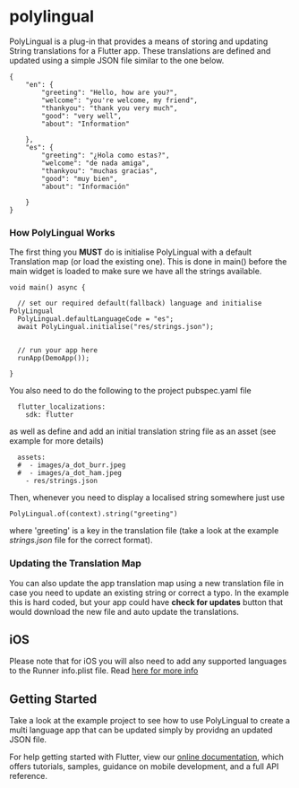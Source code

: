 # polylingual

PolyLingual is a plug-in that provides a means of storing and updating  String translations for a Flutter app. These translations are defined and updated  using a simple JSON file similar to the one below.

```
{
    "en": {
        "greeting": "Hello, how are you?",
        "welcome": "you're welcome, my friend",
        "thankyou": "thank you very much",
        "good": "very well",
        "about": "Information"

    },
    "es": {
        "greeting": "¿Hola como estas?",
        "welcome": "de nada amiga",
        "thankyou": "muchas gracias",
        "good": "muy bien",
        "about": "Información"

    }
}
```

### How PolyLingual Works
The first thing you **MUST** do is initialise PolyLingual with a default Translation map (or load the existing one). This is done in main() before the main widget is loaded to make sure we have all the strings available.

```
void main() async {

  // set our required default(fallback) language and initialise PolyLingual
  PolyLingual.defaultLanguageCode = "es";
  await PolyLingual.initialise("res/strings.json");


  // run your app here
  runApp(DemoApp());
  
}
```

You also need to do the following to the project pubspec.yaml file

```
  flutter_localizations:
    sdk: flutter 
```

as well as define and add an initial translation string file as an asset (see example for more details)

```
  assets:
  #  - images/a_dot_burr.jpeg
  #  - images/a_dot_ham.jpeg
    - res/strings.json
```

Then, whenever you need to display a localised string somewhere just use

```
PolyLingual.of(context).string("greeting")
```

where 'greeting' is a key in the translation file (take a look at the example  *strings.json* file for the correct format).


### Updating the Translation Map
You can also update the app translation map using a new translation file in case you need to update an existing string or correct a typo. 
In the example this is hard coded, but your app could have **check for updates** button that would download the new file and auto update the translations.



## iOS
Please note that for iOS you will also need to add any supported languages to the Runner info.plist file. Read [here for more info](https://flutter.io/tutorials/internationalization/)



## Getting Started

Take a look at the example project to see how to use PolyLingual to create a multi language app that can be updated simply by providng an updated JSON file.


For help getting started with Flutter, view our 
[online documentation](https://flutter.io/docs), which offers tutorials, 
samples, guidance on mobile development, and a full API reference.
